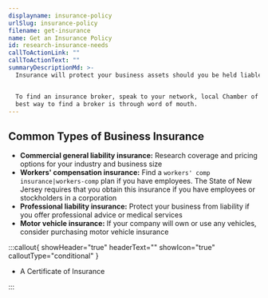 ```yaml
---
displayname: insurance-policy
urlSlug: insurance-policy
filename: get-insurance
name: Get an Insurance Policy
id: research-insurance-needs
callToActionLink: ""
callToActionText: ""
summaryDescriptionMd: >-
  Insurance will protect your business assets should you be held liable for an incident.


  To find an insurance broker, speak to your network, local Chamber of Commerce, or supplier. Oftentimes, the
  best way to find a broker is through word of mouth.
---
```


## Common Types of Business Insurance

- **Commercial general liability insurance:** Research coverage and pricing options for your industry and business size
- **Workers' compensation insurance:** Find a `workers' comp insurance|workers-comp` plan if you have employees. The State of New Jersey requires that you obtain this insurance if you have employees or stockholders in a corporation
- **Professional liability insurance:** Protect your business from liability if you offer professional advice or medical services
- **Motor vehicle insurance:** If your company will own or use any vehicles, consider purchasing motor vehicle insurance

:::callout{ showHeader="true" headerText="" showIcon="true" calloutType="conditional" }

- A Certificate of Insurance

:::
